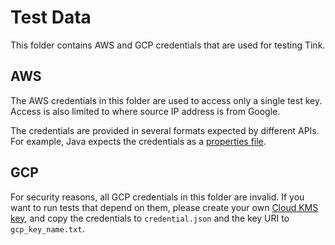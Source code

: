 # Test Data

This folder contains AWS and GCP credentials that are used for testing Tink.

## AWS

The AWS credentials in this folder are used to access only a single test key.
Access is also limited to where source IP address is from Google.

The credentials are provided in several formats expected by different APIs. For
example, Java expects the credentials as a
[properties file](https://docs.aws.amazon.com/AmazonS3/latest/dev/AuthUsingAcctOrUserCredentials.html).

## GCP

For security reasons, all GCP credentials in this folder are invalid. If you
want to run tests that depend on them, please create your own
[Cloud KMS key](https://cloud.google.com/kms/docs/creating-keys), and copy the
credentials to `credential.json` and the key URI to `gcp_key_name.txt`.
